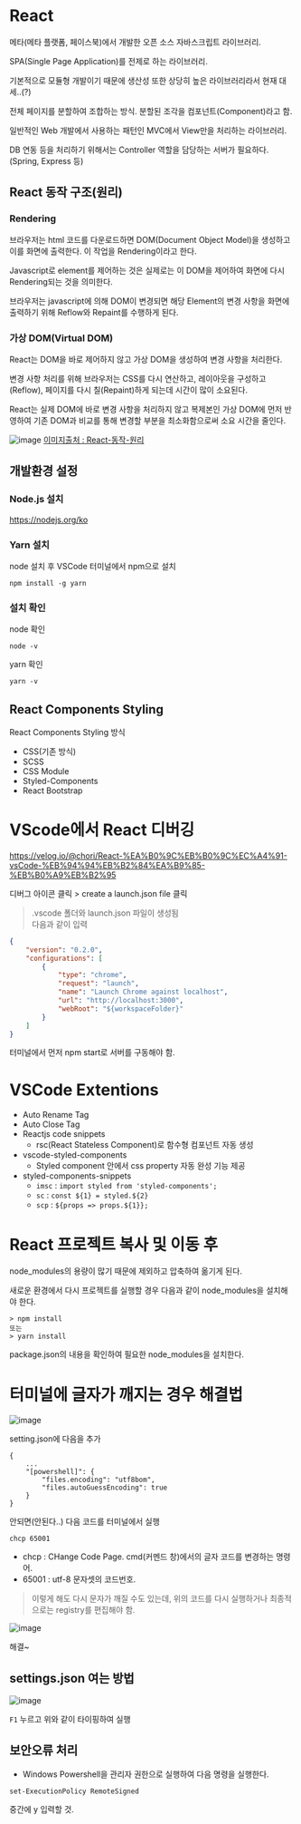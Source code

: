 # React
메타(메타 플랫폼, 페이스북)에서 개발한 오픈 소스 자바스크립트 라이브러리.

SPA(Single Page Application)를 전제로 하는 라이브러리.

기본적으로 모듈형 개발이기 때문에 생산성 또한 상당히 높은 라이브러리라서 현재 대세..(?)

전체 페이지를 분할하여 조합하는 방식. 분할된 조각을 컴포넌트(Component)라고 함.

일반적인 Web 개발에서 사용하는 패턴인 MVC에서 View만을 처리하는 라이브러리.

DB 연동 등을 처리하기 위해서는 Controller 역할을 담당하는 서버가 필요하다.(Spring, Express 등)

## React 동작 구조(원리)
### Rendering
브라우저는 html 코드를 다운로드하면 DOM(Document Object Model)을 생성하고 이를 화면에 출력한다. 이 작업을 Rendering이라고 한다.

Javascript로 element를 제어하는 것은 실제로는 이 DOM을 제어하여 화면에 다시 Rendering되는 것을 의미한다.

브라우저는 javascript에 의해 DOM이 변경되면 해당 Element의 변경 사항을 화면에 출력하기 위해 Reflow와 Repaint를 수행하게 된다.

### 가상 DOM(Virtual DOM)
React는 DOM을 바로 제어하지 않고 가상 DOM을 생성하여 변경 사항을 처리한다.

변경 사항 처리를 위해 브라우저는 CSS를 다시 연산하고, 레이아웃을 구성하고(Reflow), 페이지를 다시 칠(Repaint)하게 되는데 시간이 많이 소요된다.

React는 실제 DOM에 바로 변경 사항을 처리하지 않고 복제본인 가상 DOM에 먼저 반영하여 기존 DOM과 비교를 통해 변경할 부분을 최소화함으로써 소요 시간을 줄인다.

![image](https://github.com/tiblo/React_edu/assets/34559256/2cf6fb96-0084-4b76-a1d3-6aa434c9e541)
[이미지출처 : React-동작-원리](https://velog.io/@leitmotif/React-%EB%8F%99%EC%9E%91-%EC%9B%90%EB%A6%AC)

## 개발환경 설정
### Node.js 설치
https://nodejs.org/ko

### Yarn 설치
node 설치 후 VSCode 터미널에서 npm으로 설치
```
npm install -g yarn
```

### 설치 확인
node 확인
```
node -v
```

yarn 확인
```
yarn -v
```

## React Components Styling
React Components Styling 방식
* CSS(기존 방식)
* SCSS
* CSS Module
* Styled-Components
* React Bootstrap

# VScode에서 React 디버깅

https://velog.io/@chori/React-%EA%B0%9C%EB%B0%9C%EC%A4%91-vsCode-%EB%94%94%EB%B2%84%EA%B9%85-%EB%B0%A9%EB%B2%95

디버그 아이콘 클릭 > create a launch.json file 클릭
> .vscode 폴더와 launch.json 파일이 생성됨<br>
  다음과 같이 입력
```json
{
    "version": "0.2.0",
    "configurations": [
        {
            "type": "chrome",
            "request": "launch",
            "name": "Launch Chrome against localhost",
            "url": "http://localhost:3000",
            "webRoot": "${workspaceFolder}"
        }
    ]
}
```
터미널에서 먼저 npm start로 서버를 구동해야 함.

# VSCode Extentions
* Auto Rename Tag
* Auto Close Tag
* Reactjs code snippets
  * rsc(React Stateless Component)로 함수형 컴포넌트 자동 생성
* vscode-styled-components
  * Styled component 안에서 css property 자동 완성 기능 제공
* styled-components-snippets
  * ``imsc`` : 	``import styled from 'styled-components';``
  * ``sc`` : ``const ${1} = styled.${2}``
  * ``scp`` : ``${props => props.${1}};``

# React 프로젝트 복사 및 이동 후
node_modules의 용량이 많기 때문에 제외하고 압축하여 옮기게 된다.

새로운 환경에서 다시 프로젝트를 실행할 경우 다음과 같이 node_modules을 설치해야 한다.
```
> npm install
또는
> yarn install
```
package.json의 내용을 확인하여 필요한 node_modules을 설치한다.

# 터미널에 글자가 깨지는 경우 해결법
![image](https://github.com/tiblo/React_edu/assets/34559256/b0da1558-e0ee-48b0-9c72-cf364cc963e1)

setting.json에 다음을 추가
```
{
    ...
    "[powershell]": {
        "files.encoding": "utf8bom",
        "files.autoGuessEncoding": true
    }
}
```

안되면(안된다..) 다음 코드를 터미널에서 실행
```
chcp 65001
```

- chcp : CHange Code Page. cmd(커멘드 창)에서의 글자 코드를 변경하는 명령어.
- 65001 : utf-8 문자셋의 코드번호.

> 이렇게 해도 다시 문자가 깨질 수도 있는데, 위의 코드를 다시 실행하거나 최종적으로는 registry를 편집해야 함.

![image](https://github.com/tiblo/React_edu/assets/34559256/70bcf883-99e9-4850-bb55-acb5943073fd)

해결~

## settings.json 여는 방법
![image](https://github.com/tiblo/React_edu/assets/34559256/8560465f-08b3-4e21-bd32-dd3a553dca2e)

``F1`` 누르고 위와 같이 타이핑하여 실행

## 보안오류 처리
* Windows Powershell을 관리자 권한으로 실행하여 다음 명령을 실행한다.
```
set-ExecutionPolicy RemoteSigned
```
중간에 y 입력할 것.
